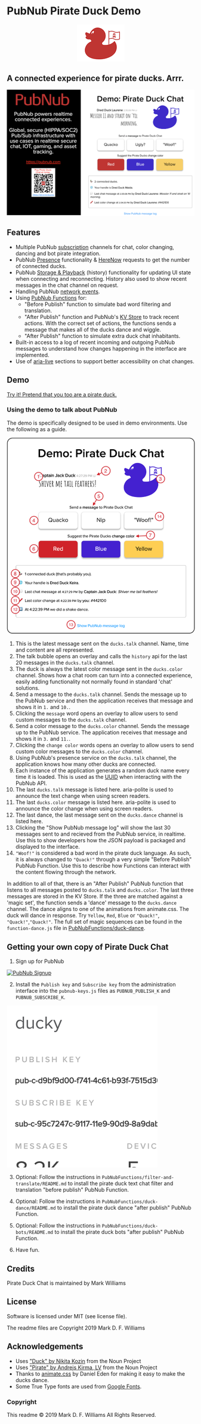 PubNub Pirate Duck Demo
============

<p align="center">
<img src="readme_images/red_duck.png" width=128 height=100>
<h2>A connected experience for pirate ducks. Arrr. </h2>
<img src="readme_images/pirate_duck_screen_shot.png">
</p>

## Features
- Multiple PubNub [subscription](https://www.pubnub.com/developers/tech/key-concepts/publish-subscribe/?devrel_gh=pirate-duck-demo) channels for chat, color changing, dancing and bot pirate integration.
- PubNub [Presence](https://www.pubnub.com/docs/web-javascript/presence?devrel_gh=pirate-duck-demo) functionality & [HereNow](https://www.pubnub.com/docs/web-javascript/presence#here_now?devrel_gh=pirate-duck-demo) requests to get the number of connected ducks.
- PubNub [Storage & Playback](https://www.pubnub.com/docs/web-javascript/storage-and-history?devrel_gh=pirate-duck-demo) (history) functionality for updating UI state when connecting and reconnecting. History also used to show recent messages in the chat channel on request.
- Handling PubNub [network events](https://www.pubnub.com/docs/web-javascript/status-events?devrel_gh=pirate-duck-demo).
- Using [PubNub Functions](https://www.pubnub.com/docs/blocks/function-types?devrel_gh=pirate-duck-demo) for:
  - "Before Publish" function to simulate bad word filtering and translation.
  - "After Publish" function and PubNub's [KV Store](https://www.pubnub.com/docs/blocks/kvstore-module?devrel_gh=pirate-duck-demo) to track recent actions. With the correct set of actions, the functions sends a message that makes all of the ducks dance and wiggle.
  - "After Publish" function to simulate extra duck chat inhabitants.
- Built-in access to a log of recent incoming and outgoing PubNub messages to understand how changes happening in the interface are implemented.
- Use of [aria-live](https://developer.mozilla.org/en-US/docs/Web/Accessibility/ARIA/ARIA_Live_Regions) sections to support better accessibility on chat changes.

## Demo
[Try it! Pretend that you too are a pirate duck.](https://mdfw.github.io/PubNubDucks/)

### Using the demo to talk about PubNub
The demo is specifically designed to be used in demo environments. Use the following as a guide.

![Marked up demo screenshot](readme_images/how-to-use-duck-chat-to-talk-about-pubnub-bordered.png)
1. This is the latest message sent on the `ducks.talk` channel. Name, time and content are all represented.
2. The talk bubble opens an overlay and calls the `history` api for the last 20 messages in the `ducks.talk` channel.
3. The duck is always the latest color message sent in the `ducks.color` channel. Shows how a chat room can turn into a connected experience, easily adding functionality not normally found in standard 'chat' solutions. 
4. Send a message to the `ducks.talk` channel. Sends the message up to the PubNub service and then the application receives that message and shows it in `1.` and `10.`.
5. Clicking the `message` word opens an overlay to allow users to send custom messages to the `ducks.talk` channel.
6. Send a color message to the `ducks.color` channel. Sends the message up to the PubNub service. The application receives that message and shows it in `3.` and `11.`.
7. Clicking the `change color` words opens an overlay to allow users to send custom color messages to the `ducks.color` channel.
8. Using PubNub's presence service on the `ducks.talk` channel, the application knows how many other ducks are connected. 
9. Each instance of the application generates a random duck name every time it is loaded. This is used as the [UUID](https://www.pubnub.com/docs/web-javascript/api-reference-configuration#uuid?devrel_gh=pirate-duck-demo) when interacting with the PubNub API.
10. The last `ducks.talk` message is listed here. aria-polite is used to announce the text change when using screen readers.
11. The last `ducks.color` message is listed here. aria-polite is used to announce the color change when using screen readers.
12. The last dance, the last message sent on the `ducks.dance` channel is listed here.
13. Clicking the "Show PubNub message log" will show the last 30 messages sent to and recieved from the PubNub service, in realtime. Use this to show developers how the JSON payload is packaged and displayed to the interface.
14. `"Woof!"` is considered a bad word in the pirate duck language. As such, it is always changed to `"Quack!"` through a very simple "Before Publish" PubNub Function. Use this to describe how Functions can interact with the content flowing through the network.

In addition to all of that, there is an "After Publish" PubNub function that listens to all messages posted to `ducks.talk` and `ducks.color`. The last three messages are stored in the KV Store. If the three are matched against a 'magic set', the function sends a 'dance' message to the `ducks.dance` channel. The dance aligns to one of the animations from animate.css. The duck will dance in response. Try `Yellow`, `Red`, `Blue` or `"Quack!"`, `"Quack!"`,`"Quack!"`. The full set of magic sequences can be found in the `function-dance.js` file in [PubNubFunctions/duck-dance](https://github.com/mdfw/PubNubDucks/tree/master/PubNubFunctions/duck-dance).


## Getting your own copy of Pirate Duck Chat
1. Sign up for PubNub
<a href="https://dashboard.pubnub.com/signup?devrel_gh=pirate-duck-demo">
    <img alt="PubNub Signup" src="https://i.imgur.com/og5DDjf.png" width=260 height=97/>
</a>

2. Install the `Publish key` and `Subscribe key` from the administration interface into the `pubnub-keys.js` files as `PUBNUB_PUBLISH_K` and `PUBNUB_SUBSCRIBE_K`.
<img src="readme_images/publish_and_subscribe_keys.png">

3. Optional: Follow the instructions in `PubNubFunctions/filter-and-translate/README.md` to install the pirate duck text chat filter and translation "before publish" PubNub Function.

4. Optional: Follow the instructions in `PubNubFunctions/duck-dance/README.md` to install the pirate duck dance "after publish" PubNub Function.

5. Optional: Follow the instructions in `PubNubFunctions/duck-bots/README.md` to install the pirate duck bots "after publish" PubNub Function.

6. Have fun.

## Credits
Pirate Duck Chat is maintained by Mark Williams

## License
Software is licensed under MIT (see license file).

The readme files are Copyright 2019 Mark D. F. Williams

## Acknowledgements
* Uses ["Duck" by Nikita Kozin](https://thenounproject.com/icon/945625/) from the Noun Project 
* Uses ["Pirate" by Andrejs Kirma, LV](https://thenounproject.com/icon/1263137/) from the Noun Project
* Thanks to [animate.css](https://github.com/daneden/animate.css) by Daniel Eden for making it easy to make the ducks dance.
* Some True Type fonts are used from [Google Fonts](https://fonts.google.com).

### Copyright
This readme © 2019 Mark D. F. Williams All Rights Reserved.